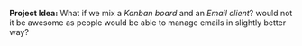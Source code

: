**Project Idea:** What if we mix a _Kanban board_ and an _Email client_? would not
it be awesome as people would be able to manage emails in slightly better way?
